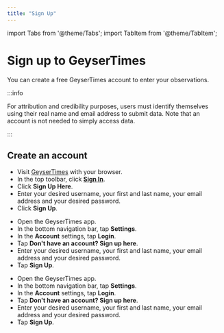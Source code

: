 ```yaml
---
title: "Sign Up"
---
```


import Tabs from '@theme/Tabs';
import TabItem from '@theme/TabItem';

# Sign up to GeyserTimes

You can create a free GeyserTimes account to enter your observations.

:::info

For attribution and credibility purposes, users must identify themselves using their real name and email address to submit data. Note that an account is not needed to simply access data.

:::

## Create an account

<Tabs groupId="os">
<TabItem value="web" label="Website">

* Visit [GeyserTimes](https://geysertimes.org) with your browser.
* In the top toolbar, click **[Sign In](https://geysertimes.org/login.php)**.
* Click **Sign Up Here**.
* Enter your desired username, your first and last name, your email address and your desired password. 
* Click **Sign Up**.

</TabItem>
<TabItem value="android" label="Android">

* Open the GeyserTimes app.
* In the bottom navigation bar, tap **Settings**. 
* In the **Account** settings, tap **Login**.
* Tap **Don't have an account? Sign up here**.
* Enter your desired username, your first and last name, your email address and your desired password. 
* Tap **Sign Up**.

</TabItem>
<TabItem value="iOS" label="iOS">

* Open the GeyserTimes app.
* In the bottom navigation bar, tap **Settings**. 
* In the **Account** settings, tap **Login**.
* Tap **Don't have an account? Sign up here**.
* Enter your desired username, your first and last name, your email address and your desired password. 
* Tap **Sign Up**.

</TabItem>
</Tabs>
